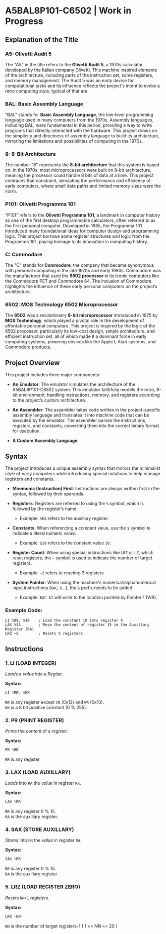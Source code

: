 # A5BAL8P101-C6502 | Work in Progress

## Explanation of the Title

### A5: **Olivetti Audit 5**
The "A5" in the title refers to the **Olivetti Audit 5**, a 1970s calculator developed by the Italian company Olivetti. This machine inspired elements of the architecture, including parts of the instruction set, some registers, and memory management. The Audit 5 was an early device for computational tasks and its influence reflects the project's intent to evoke a retro computing style, typical of that era.

### BAL: **Basic Assembly Language**
"BAL" stands for **Basic Assembly Language**, the low-level programming language used in many computers from the 1970s. Assembly languages, including BAL, were fundamental in this period, providing a way to write programs that directly interacted with the hardware. This project draws on the simplicity and directness of assembly language to build its architecture, mirroring the limitations and possibilities of computing in the 1970s.

### 8: **8-Bit Architecture**
The number "8" represents the **8-bit architecture** that this system is based on. In the 1970s, most microprocessors were built on 8-bit architecture, meaning the processor could handle 8 bits of data at a time. This project embraces that constraint, simulating the performance and efficiency of early computers, where small data paths and limited memory sizes were the norm.

### P101: **Olivetti Programma 101**
"P101" refers to the **Olivetti Programma 101**, a landmark in computer history as one of the first desktop programmable calculators, often referred to as the first personal computer. Developed in 1965, the Programma 101 introduced many foundational ideas for computer design and programming logic. This project borrows some register structures and logic from the Programma 101, paying homage to its innovation in computing history.

### C: **Commodore**
The "C" stands for **Commodore**, the company that became synonymous with personal computing in the late 1970s and early 1980s. Commodore was the manufacturer that used the **6502 processor** in its iconic computers like the Commodore PET and Commodore 64. The inclusion of Commodore highlights the influence of these early personal computers on the project’s architecture.

### 6502: **MOS Technology 6502 Microprocessor**
The **6502** was a revolutionary **8-bit microprocessor** introduced in 1975 by **MOS Technology**, which played a pivotal role in the development of affordable personal computers. This project is inspired by the logic of the 6502 processor, particularly its low-cost design, simple architecture, and efficient instruction set, all of which made it a dominant force in early computing systems, powering devices like the Apple I, Atari systems, and Commodore products.

## Project Overview

This project includes three major components:

- **An Emulator**: The emulator simulates the architecture of the A5BAL8P101-C6502 system. This emulator faithfully models the retro, 8-bit environment, handling instructions, memory, and registers according to the project’s custom architecture.
  
- **An Assembler**: The assembler takes code written in the project-specific assembly language and translates it into machine code that can be executed by the emulator. The assembler parses the instructions, registers, and constants, converting them into the correct binary format for execution.
- **A Custom Assembly Language**

## Syntax

The project introduces a unique assembly syntax that mirrors the minimalist style of early computers while introducing special notations to help manage registers and constants.

- **Mnemonic (Instruction) First**: Instructions are always written first in the syntax, followed by their operands.
  
- **Registers**: Registers are referred to using the `%` symbol, which is followed by the register’s name.
  - Example: `%RA` refers to the auxillary register.

- **Constants**: When referencing a constant value, use the `$` symbol to indicate a literal numeric value.
  - Example: `$10` refers to the constant value `10`.

- **Register Count**: When using special instructions like `LRZ` or `LZ`, which reset registers, the `~` symbol is used to indicate the number of target registers.
  - Example: `~3` refers to reseting 3 registers

- **System Pointer**: When using the machine's numerical/alphanumerical input instructions (`KAC`, `K`...), the `&` prefix needs to be 
added 
  - Example: `KAC &1` will write to the location pointed by Pointer 1 (WR).  
  
### Example Code:

```assembly
LI %09, $10    ; Load the constant 10 into register 9
LAX %15        ; Move the content of register 15 in the Auxillary Register (RA)
LRZ ~5         ; Resets 5 registers
```


## Instructions

### 1. **LI (LOAD INTEGER)**

*Loads* a *value* into a *Regiter*.  

**Syntax:**
```asm
LI %RR, $KK
```

`RR` is any register except `CR` (0x12) and `WR` (0x10).  
`KK` is a 8 bit positive constant (0 % 255).

### 2. **PR (PRINT REGISTER)**

*Prints* the *content* of a *register*.

**Syntax:**
```asm
PR %RR
```

`RR` is any register.  

### 3. **LAX (LOAD AUXILLARY)**

*Loads* into `RA` the *value* in register `RR`.

**Syntax:**
```asm
LAX %RR
```
`RR` is any register 0 % 15.  
`RA` is the auxillary register. 

### 4. **SAX (STORE AUXILLARY)**

*Stores* into `RR` the *value* in register `RA`.

**Syntax:**
```asm
SAX %RR
```
`RR` is any register 0 % 15.  
`RA` is the auxillary register. 

### 5. **LRZ (LOAD REGISTER ZERO)**

*Resets* `NN+1` *registers*.

**Syntax:**
```asm
LRZ ~NN
```
`NN` is the number of target registers-1 ( 1 <= NN <= 20 )

